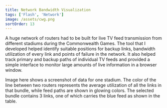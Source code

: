 ```yaml
---
title: Network Bandwidth Visualization
tags: ['Flash', 'Network']
image: /assets/cwg.png
sortOrder: 13
---
```


A huge network of routers had to be built for live TV feed transmission from different stadiums during the Commonwealth Games. The tool that I developed helped identify suitable positions for backup links, bandwidth utilization of every link and points of failure in the network. It also helped track primary and backup paths of individual TV feeds and provided a simple interface to monitor large amounts of live information in a browser window.

Image here shows a screenshot of data for one stadium. The color of the line between two routers represents the average utilization of all the links in that bundle, while feed paths are shown in glowing colors. The selected bundle contains 3 links, one of which carries the blue feed as shown in the table. 